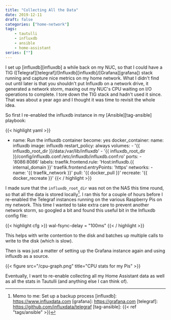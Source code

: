 ```yaml
---
title: "Collecting All the Data"
date: 2019-12-11
draft: false
categories: ["home-network"]
tags:
    - tautulli
    - influxdb
    - ansible
    - home-assistant
series: [""]
---
```


I set up [influxdb][influxdb] a while back on my NUC, so that I could have a TIG ([Telegraf][telegraf]/[Influxdb][influxdb]/[Grafana][grafana]) stack running and capture nice metrics on my home network. What I didn't find out until later is that you shouldn't put Influxdb on a network drive, it generated a network storm, maxing out my NUC's CPU waiting on I/O operations to complete. I tore down the TIG stack and hadn't used it since. That was about a year ago and I thought it was time to revisit the whole idea. 

So first I re-enabled the influxdb instance in my [Ansible][tag-ansible] playbook:

{{< highlight yaml >}}
- name: Run the influxdb container
  become: yes
  docker_container:
    name: influxdb
    image: influxdb
    restart_policy: always
    volumes:
      - '{{ influxdb_root_dir }}/data:/var/lib/influxdb'
      - '{{ influxdb_root_dir }}/config/influxdb.conf:/etc/influxdb/influxdb.conf:ro'
    ports:
      - '8086:8086'
    labels:
      traefik.frontend.rule: 'Host:influxdb.{{ internal_domain }}'
      traefik.frontend.entryPoints: 'https'
    networks:
      - name: '{{ traefik_network }}'
    pull: '{{ docker_pull }}'
    recreate: '{{ docker_recreate }}'
{{< / highlight >}}

I made sure that the ```influxdb_root_dir``` was not on the NAS this time round, so that all the data is stored locally[^backup]. I ran this for a couple of hours before I re-enabled the Telegraf instances running on the various Raspberry Pis on my network. This time I wanted to take extra care to prevent another network storm, so googled a bit and found this useful bit in the Influxdb config file:

{{< highlight cfg >}}
wal-fsync-delay = "100ms"
{{< / highlight >}}

This helps with write contention to the disk and batches up multiple calls to write to the disk (which is slow).

Then is was just a matter of setting up the Grafana instance again and using influxdb as a source.

{{< figure src="/cpu-graph.png" title="CPU stats for my Pis" >}}

Eventually, I want to re-enable collecting all my Home Assistant data as well as all the stats in Tautulli (and anything else I can think of).

[^backup]: Memo to me: Set up a backup process
[influxdb]: https://www.influxdata.com
[grafana]: https://grafana.com
[telegraf]: https://github.com/influxdata/telegraf
[tag-ansible]: {{< ref "tags/ansible" >}}